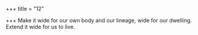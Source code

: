 +++
title = "12"

+++
Make it wide for our own body and our lineage, wide for our dwelling. Extend it wide for us to live.  